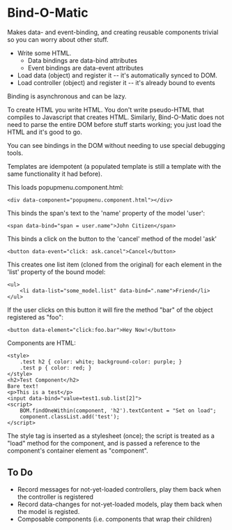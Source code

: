 # Bind-O-Matic

Makes data- and event-binding, and creating reusable components trivial so you can worry about other stuff.

* Write some HTML.
	* Data bindings are data-bind attributes
	* Event bindings are data-event attributes
* Load data (object) and register it -- it's automatically synced to DOM.
* Load controller (object) and register it -- it's already bound to events

Binding is asynchronous and can be lazy.

To create HTML you write HTML. You don't write pseudo-HTML that compiles to Javascript that creates HTML.
Similarly, Bind-O-Matic does not need to parse the entire DOM before stuff starts working; you just load the HTML and it's good to go.

You can see bindings in the DOM without needing to use special debugging tools.

Templates are idempotent (a populated template is still a template with the same functionality it had before).

This loads popupmenu.component.html:

	<div data-component="popupmenu.component.html"></div>

This binds the span's text to the 'name' property of the model 'user':

	<span data-bind="span = user.name">John Citizen</span>

This binds a click on the button to the 'cancel' method of the model 'ask'

	<button data-event="click: ask.cancel">Cancel</button>

This creates one list item (cloned from the original) for each element
in the 'list' property of the bound model:

	<ul>
		<li data-list="some_model.list" data-bind=".name">Friend</li>
	</ul>

If the user clicks on this button it will fire the method "bar" of the object registered as "foo":

	<button data-element="click:foo.bar">Hey Now!</button>

Components are HTML:

	<style>
		.test h2 { color: white; background-color: purple; }
		.test p { color: red; }
	</style>
	<h2>Test Component</h2>
	Bare text!
	<p>This is a test</p>
	<input data-bind="value=test1.sub.list[2]">
	<script>
		BOM.findOneWithin(component, 'h2').textContent = "Set on load";
		component.classList.add('test');
	</script>

The style tag is inserted as a stylesheet (once); the script is treated as a "load" method for the component, and is passed a reference
to the component's container element as "component".

## To Do

* Record messages for not-yet-loaded controllers, play them back when the controller is registered
* Record data-changes for not-yet-loaded models, play them back when the model is registed.
* Composable components (i.e. components that wrap their children)
